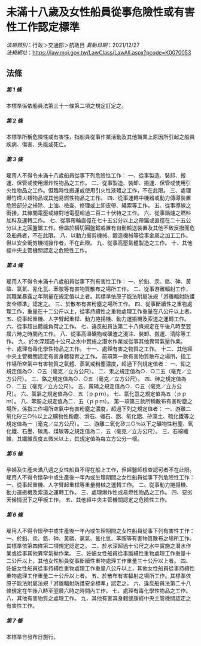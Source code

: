 # 未滿十八歲及女性船員從事危險性或有害性工作認定標準

*法規類別*：行政＞交通部＞航政目
*異動日期*：2021/12/27  
*法規網址*：https://law.moj.gov.tw/LawClass/LawAll.aspx?pcode=K0070053



## 法條
##### 第 1 條
本標準係依船員法第三十一條第二項之規定訂定之。

##### 第 2 條
本標準所稱危險性或有害性，指船員從事作業活動及其他職業上原因所引起之船員疾病、傷害、失能或死亡。

##### 第 3 條
雇用人不得令未滿十八歲船員從事下列危險性工作：
一、從事製造、裝卸、搬運、保管或使用爆炸性物品之工作。
二、從事製造、裝卸、搬運、保管或使用引火性物品之工作。但臨時性搬運或使用引火性液體之工作，不在此限。
三、處理爆竹煙火類物品或其他易燃性物品之工作。
四、從事運轉中機器或動力傳導裝置危險部分之掃除、上油、檢查、修理或上卸皮帶、繩索等工作。
五、從事導線之銜接，其線間電壓或線對地電壓超過二百二十伏特之工作。
六、從事鍋爐之燃料加料及運轉工作。
七、從事帶輪直徑在七十五公分以上之帶鋸或直徑在二十五公分以上之圓盤鋸工作。但屬於橫切圓盤鋸或置有自動輸送裝置及其他不致反撥而危及船員者，不在此限。
八、以動力衝剪機械、鍛造機械等從事金屬之加工工作。但以安全衝剪機械操作者，不在此限。
九、從事高壓氣體製造之工作。
十、其他經中央主管機關認定之危險性工作。

##### 第 4 條
雇用人不得令未滿十八歲船員從事下列有害性工作：
一、於鉛、汞、鉻、砷、黃磷、氯氣、氰化氫、苯胺等有害物質散布之場所工作。
二、從事游離輻射工作，其職業暴露之年劑量在規定值以上者。其標準依原子能法附屬法規「游離輻射防護安全標準」認定之。
三、於散布有害粉塵之場所工作。
四、從事斷續性之重物處理工作，重量在十二公斤以上，從事持續性之重物處理工作重量在八公斤以上者。
五、從事起重機、人字臂起重桿、動力捲揚機、動力運搬機及索道之運轉工作。
六、從事超出體能負荷之工作。
七、違反船員法第二十八條規定在午後八時至翌晨六時之時間內工作。
八、從事高溫礦物或礦渣之澆注、裝卸、搬運、清除等工作。
九、於水深超過十公尺之水中實施之潛水作業或從事其他異常氣壓作業。
十、處理有毒化學性物品之工作。
十一、處理有害之物質之工作。
十二、其他經中央主管機關認定有害身體發育之工作。
前項第一款有害物質散布之場所，指工作場所空氣中有害物質之氣體、蒸氣或粉塵濃度，超過下列規定值者：
一、鉛之規定值為○．○五（毫克／立方公尺）。
二、汞之規定值為○．○二五（毫克／立方公尺）。
三、鉻之規定值為○．○五（毫克／立方公尺）。
四、砷之規定值為○．二五（毫克／立方公尺）。
五、黃磷之規定值為○．○五（毫克／立方公尺）。
六、氯氣之規定值為○．五（ｐｐｍ）。
七、氰化氫之規定值為五（ｐｐｍ）。
八、苯胺之規定值為二．五（ｐｐｍ）。
第一項第三款所稱散布有害粉塵之場所，係指工作場所空氣中有害粉塵之濃度，超過下列之規定值者：
一、游離二氧化矽三○％以上之礦物性粉塵、滑石、蠟石、鋁、氧化鋁、矽藻土、硫化鐵等之規定值為一（毫克／立方公尺）。
二、游離二氧化矽三○％以下之礦物性粉塵、氧化鐵、石墨、碳黑、煤碳等之規定值為二．五（毫克／立方公尺）。
三、石綿纖維，其纖維長度五微米以上，其規定值為每立方公分一根。

##### 第 5 條
孕婦及生產未滿八週之女性船員不得在船上工作，但經醫師檢查認可者不在此限。
雇用人不得令懷孕中或生產後一年內或生理期間之女性船員從事下列危險性工作：
一、從事起重機、人字臂起重桿等重量機械之運轉工作。
二、從事動力捲揚機、動力運搬機及索道之運轉工作。
三、處理爆炸性或易燃性物品之工作。
四、惡劣天候情況下之甲板工作。
五、其他經中央主管機關認定之危險性工作。

##### 第 6 條
雇用人不得令懷孕中或生產後一年內或生理期間之女性船員從事下列有害性工作：
一、於鉛、汞、鉻、砷、黃磷、氯氣、氰化氫、苯胺等有害物質散布之場所工作。其標準依第四條第二項規定認定之。
二、於水深超過十公尺之水中實施之潛水作業或從事其他異常氣壓作業。
三、妊娠女性船員從事斷續性重物處理工作重量十二公斤以上，其他女性船員從事斷續性重物處理工作重量三十公斤以上者。
四、妊娠女性船員從事持續性重物處理工作重量八公斤以上，其他女性船員從事持續性重物處理工作重量二十公斤以上者。
五、於散布有害輻射之場所工作。其標準依原子能法附屬法規「游離輻射防護安全標準」認定之。
六、違反船員法第二十八條規定在午後八時至翌晨六時之時間內工作。
七、處理有毒化學性物品之工作。
八、其他有害物質之處理工作。
九、其他有害其身體健康經中央主管機關認定之有害性工作。

##### 第 7 條
本標準自發布日施行。


